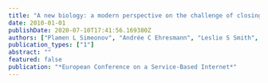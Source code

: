 ```yaml
---
title: "A new biology: a modern perspective on the challenge of closing the gap between the islands of knowledge"
date: 2010-01-01
publishDate: 2020-07-10T17:41:56.169380Z
authors: ["Plamen L Simeonov", "Andrée C Ehresmann", "Leslie S Smith", "Jaime Gomez Ramirez", "Vaclav Repa"]
publication_types: ["1"]
abstract: ""
featured: false
publication: "*European Conference on a Service-Based Internet*"
---
```


